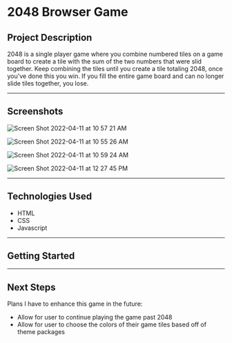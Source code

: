 # 2048 Browser Game

<h2>Project Description</h2>

<p> 2048 is a single player game where you combine numbered tiles on a game board to create a tile with the sum of the two numbers that were slid together. Keep combining the tiles until you create a tile totaling 2048, once you've done this you win. If you fill the entire game board and can no longer slide tiles together, you lose. </p>

<hr>

<h2> Screenshots </h2>

![Screen Shot 2022-04-11 at 10 57 21 AM](https://user-images.githubusercontent.com/99045660/162767577-5cb41b2a-8e26-46f5-8059-87a071702310.png)


![Screen Shot 2022-04-11 at 10 55 26 AM](https://user-images.githubusercontent.com/99045660/162767299-4173b811-71ac-48ce-8c78-8a1dde8b6505.png)


![Screen Shot 2022-04-11 at 10 59 24 AM](https://user-images.githubusercontent.com/99045660/162768043-f85f7c24-b2d7-4bcd-95de-c3b769c666a2.png)

![Screen Shot 2022-04-11 at 12 27 45 PM](https://user-images.githubusercontent.com/99045660/162786863-66454dd5-5512-42c9-b0ad-87545ece832a.png)

<hr>

<h2> Technologies Used </h2>
<ul>
  <li> HTML </li>
  <li> CSS </li>
  <li> Javascript </li>
</ul>

<hr>

<h2> Getting Started </h2>

<hr>


<h2> Next Steps </h2>
<p> Plans I have to enhance this game in the future:</p>
<ul>
  <li>Allow for user to continue playing the game past 2048</li>
  <li>Allow for user to choose the colors of their game tiles based off of theme packages</li>
  </ul>
